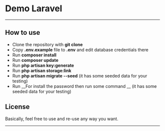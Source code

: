 # Demo Laravel

---

## How to use

- Clone the repository with __git clone__
- Copy __.env.example__ file to __.env__ and edit database credentials there
- Run __composer install__
- Run __composer update__
- Run __php artisan key:generate__
- Run __php artisan storage:link__
- Run __php artisan migrate --seed__ (it has some seeded data for your testing)
- Run __For install the password then run some command __ (it has some seeded data for your testing)



## License

Basically, feel free to use and re-use any way you want.

---

